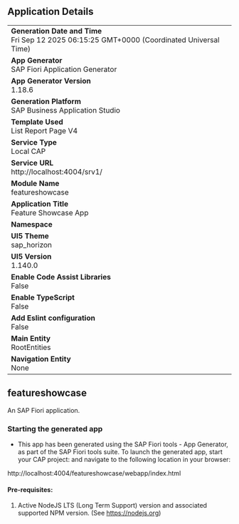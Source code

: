 ## Application Details
|               |
| ------------- |
|**Generation Date and Time**<br>Fri Sep 12 2025 06:15:25 GMT+0000 (Coordinated Universal Time)|
|**App Generator**<br>SAP Fiori Application Generator|
|**App Generator Version**<br>1.18.6|
|**Generation Platform**<br>SAP Business Application Studio|
|**Template Used**<br>List Report Page V4|
|**Service Type**<br>Local CAP|
|**Service URL**<br>http://localhost:4004/srv1/|
|**Module Name**<br>featureshowcase|
|**Application Title**<br>Feature Showcase App|
|**Namespace**<br>|
|**UI5 Theme**<br>sap_horizon|
|**UI5 Version**<br>1.140.0|
|**Enable Code Assist Libraries**<br>False|
|**Enable TypeScript**<br>False|
|**Add Eslint configuration**<br>False|
|**Main Entity**<br>RootEntities|
|**Navigation Entity**<br>None|

## featureshowcase

An SAP Fiori application.

### Starting the generated app

-   This app has been generated using the SAP Fiori tools - App Generator, as part of the SAP Fiori tools suite.  To launch the generated app, start your CAP project:  and navigate to the following location in your browser:

http://localhost:4004/featureshowcase/webapp/index.html

#### Pre-requisites:

1. Active NodeJS LTS (Long Term Support) version and associated supported NPM version.  (See https://nodejs.org)



